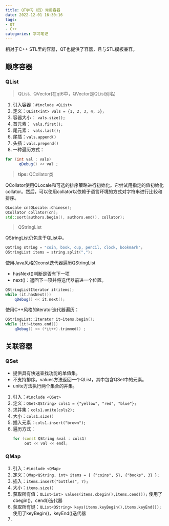 ```yaml
---
title: QT学习（四）常用容器
date: 2022-12-01 16:30:16
tags: 
- QT
- C++
categories: 学习笔记
---
```

相对于C++ STL里的容器，QT也提供了容器，且与STL模板兼容。
## 顺序容器
### QList
> QList、QVector(在qt6中，QVector是QList别名)
1. 引入容器：`#include <QList> `
2. 定义：`QList<int> vals = {1, 2, 3, 4, 5}; `
3. 容器大小：` vals.size();`
4. 首元素：` vals.first();`
5. 尾元素：` vals.last();`
6. 尾插：`vals.append()`
7. 头插：`vals.prepend()`
8. 一种遍历方式：
```cpp
for (int val : vals) 
      qDebug() << val ; 
```

>**tips:** QCollator类

QCollator使用QLocale和可选的排序策略进行初始化。它尝试用指定的值初始化collator。然后，可以使用collator以依赖于语言环境的方式对字符串进行比较和排序。
```cpp
QLocale cn(QLocale::Chinese); 
QCollator collator(cn); 
std::sort(authors.begin(), authors.end(), collator); 
```
> QStringList

QStringList仍包含于QList中。
```cpp
QString string = "coin, book, cup, pencil, clock, bookmark"; 
QStringList items = string.split(",");
```
使用Java风格的const迭代器遍历QStringList
- hasNext()判断是否有下一项
- next()：返回下一项并将迭代器前进一个位置。
```cpp
QStringListIterator it(items); 
while (it.hasNext()) 
    qDebug() << it.next(); 
```
使用C++风格的iterator迭代器遍历：
```cpp
QStringList::Iterator it=items.begin(); 
while (it!=items.end()) 
    qDebug() << (*it++).trimmed() ;
```

## 关联容器
### QSet
- 提供具有快速查找功能的单值集。
- 不支持排序。values方法返回一个QList，其中包含QSet中的元素。
- unite方法执行两个集合的并集。

1. 引入：`#include <QSet> `
2. 定义：`QSet<QString> cols1 = {"yellow", "red", "blue"};`
3. 求并集：`cols1.unite(cols2); `
4. 大小：`cols1.size()`
5. 插入元素：`cols1.insert("brown"); `
6. 遍历方式：
   ```cpp
   for (const QString &val : cols1) 
        out << val << endl; 
   ```
### QMap
1. 引入：`#include <QMap> `
2. 定义：`QMap<QString, int> items = { {"coins", 5}, {"books", 3} }; `
3. 插入：`items.insert("bottles", 7);  `
4. 大小：`items.size()`
5. 获取所有值：`QList<int> values(items.cbegin(),items.cend());`
    使用了cbegin()，cend()迭代器
7. 获取所有键：`QList<QString> keys(items.keyBegin(),items.keyEnd());`
   使用了keyBegin()，keyEnd()迭代器
8. 